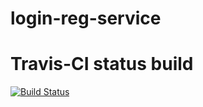 # login-reg-service

# Travis-CI status build
[![Build Status](https://travis-ci.org/ShpetnyEugene/login-reg-service.svg?branch=master)](https://travis-ci.org/ShpetnyEugene/login-reg-service)
